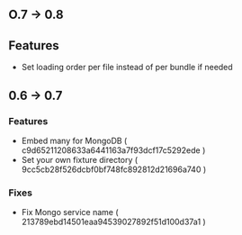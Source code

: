## O.7 -> 0.8

## Features

 * Set loading order per file instead of per bundle if needed

## 0.6 -> 0.7

### Features

 * Embed many for MongoDB ( c9d65211208633a6441163a7f93dcf17c5292ede )
 * Set your own fixture directory ( 9cc5cb28f526dcbf0bf748fc892812d21696a740 )

### Fixes

 * Fix Mongo service name ( 213789ebd14501eaa94539027892f51d100d37a1 )